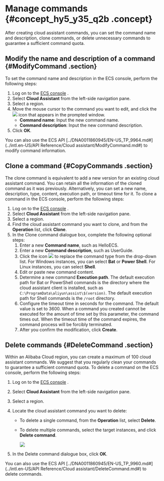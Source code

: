 # Manage commands {#concept_hy5_y35_q2b .concept}

After creating cloud assistant commands, you can set the command name and description, clone commands, or delete unnecessary commands to guarantee a sufficient command quota.

## Modify the name and description of a command {#ModifyCommand .section}

To set the command name and description in the ECS console, perform the following steps:

1.  Log on to the [ECS console](https://ecs.console.aliyun.com/) .
2.  Select **Cloud Assistant** from the left-side navigation pane.
3.  Select a region.
4.  Move the mouse cursor to the command you want to edit, and click the ![](http://static-aliyun-doc.oss-cn-hangzhou.aliyuncs.com/assets/img/9709/15362284727167_en-US.png) icon that appears in the prompted window.
    -   **Command name**: Input the new command name.
    -   **Command description**: Input the new command description.
5.  Click **OK**.

You can also use the ECS API [../DNA0011860945/EN-US\_TP\_9964.md\#](../intl.en-US/API Reference/Cloud assistant/ModifyCommand.md#) to modify command information.

## Clone a command {#CopyCommands .section}

The clone command is equivalent to add a new version for an existing cloud assistant command. You can retain all the information of the cloned command as it was previously. Alternatively, you can set a new name, description, type, content, execution path, or timeout time for it. To clone a command in the ECS console, perform the following steps:

1.  Log on to the [ECS console](https://ecs.console.aliyun.com/) .
2.  Select **Cloud Assistant** from the left-side navigation pane.
3.  Select a region.
4.  Find the cloud assistant command you want to clone, and from the **Operation** list, click **Clone**.
5.  In the Clone command dialogue box, complete the following optional steps:
    1.  Enter a new **Command name**, such as HelloECS.
    2.  Enter a new **Command description**, such as UserGuide.
    3.  Click the icon ![](http://static-aliyun-doc.oss-cn-hangzhou.aliyuncs.com/assets/img/17007/15362284728334_en-US.png) to replace the command type from the drop-down list. For Windows instances, you can select **Bat** or **Power Shell**. For Linux instances, you can select **Shell**.
    4.  Edit or paste new command content.
    5.  Determine a new command **Execution path**. The default execution path for Bat or PowerShell commands is the directory where the cloud assistant client is installed, such as `C:\ProgramData\aliyun\assist\$(version)`. The default execution path for Shell commands is the `/root` directory.
    6.  Configure the timeout time in seconds for the command. The default value is set to 3600. When a command you created cannot be executed for the amount of time set by this parameter, the command times out. When the timeout time of the command expires, the command process will be forcibly terminated.
    7.  After you confirm the modification, click **Create**.

## Delete commands {#DeleteCommand .section}

Within an Alibaba Cloud region, you can create a maximum of 100 cloud assistant commands. We suggest that you regularly clean your commands to guarantee a sufficient command quota. To delete a command on the ECS console, perform the following steps:

1.  Log on to the [ECS console](https://ecs.console.aliyun.com/) .
2.  Select **Cloud Assistant** from the left-side navigation pane.
3.  Select a region.
4.  Locate the cloud assistant command you want to delete:
    -   To delete a single command, from the **Operation** list, select **Delete**.
    -   To delete multiple commands, select the target instances, and click **Delete command**.

        ![](http://static-aliyun-doc.oss-cn-hangzhou.aliyuncs.com/assets/img/17035/15362284728634_en-US.png)

5.  In the Delete command dialogue box, click **OK**.

You can also use the ECS API [../DNA0011860945/EN-US\_TP\_9960.md\#](../intl.en-US/API Reference/Cloud assistant/DeleteCommand.md#) to delete commands.

